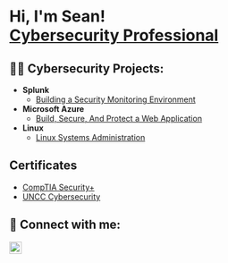 <h1>Hi, I'm Sean! <br/><a href="https://github.com/sdegree1">Cybersecurity Professional</a> <a href="https://www.linkedin.com/in/seandegree/"></a>

<h2>👨‍💻 Cybersecurity Projects:</h2>

- <b>Splunk</b>
  - [Building a Security Monitoring Environment](https://github.com/sdegree1/Building-a-Security-Monitoring-Environment)
- <b>Microsoft Azure</b>
  - [Build, Secure, And Protect a Web Application](https://github.com/sdegree1/Build-Secure-and-Protect-a-Web-Application)
- <b>Linux</b>
  - [Linux Systems Administration](https://github.com/sdegree1/Linux-Systems-Administration)

<h2> Certificates</h2>

- [CompTIA Security+](https://www.credly.com/badges/b7d5633f-f495-485e-bdd4-a9ce413fa9cc/public_url)
- [UNCC Cybersecurity](https://www.credly.com/badges/b9b0772c-4290-42e2-a2d5-74eb808b428b/public_url)

<h2> 🤳 Connect with me:</h2>

[<img align="left" alt="JoshMadakor | LinkedIn" width="22px" src="https://cdn.jsdelivr.net/npm/simple-icons@v3/icons/linkedin.svg" />][linkedin]


[linkedin]: https://linkedin.com/in/seandegree

<!--
**sdegree1/sdegree1** is a ✨ _special_ ✨ repository because its `README.md` (this file) appears on your GitHub profile.

Here are some ideas to get you started:

- 🔭 I’m currently working on ...
- 🌱 I’m currently learning ...
- 👯 I’m looking to collaborate on ...
- 🤔 I’m looking for help with ...
- 💬 Ask me about ...
- 📫 How to reach me: ...
- 😄 Pronouns: ...
- ⚡ Fun fact: ...

